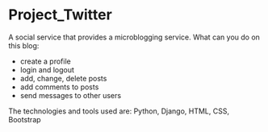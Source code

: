 # Project_Twitter
A social service that provides a microblogging service. 
What can you do on this blog:
- create a profile
- login and logout
- add, change, delete posts
- add comments to posts
- send messages to other users

The technologies and tools used are: Python, Django, HTML, CSS, Bootstrap
